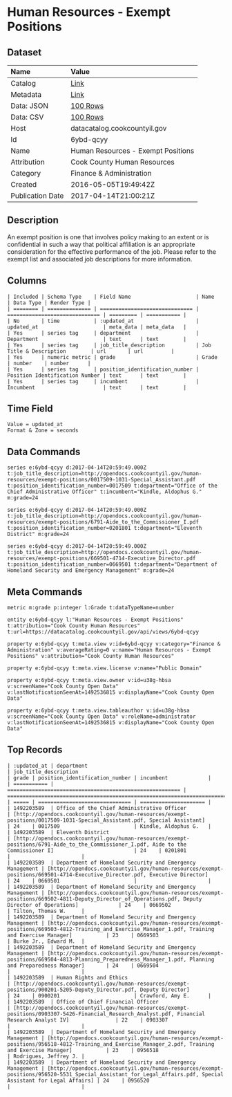 # Human Resources - Exempt Positions

## Dataset

| Name | Value |
| :--- | :---- |
| Catalog | [Link](https://catalog.data.gov/dataset/human-resources-exempt-positions) |
| Metadata | [Link](https://datacatalog.cookcountyil.gov/api/views/6ybd-qcyy) |
| Data: JSON | [100 Rows](https://datacatalog.cookcountyil.gov/api/views/6ybd-qcyy/rows.json?max_rows=100) |
| Data: CSV | [100 Rows](https://datacatalog.cookcountyil.gov/api/views/6ybd-qcyy/rows.csv?max_rows=100) |
| Host | datacatalog.cookcountyil.gov |
| Id | 6ybd-qcyy |
| Name | Human Resources - Exempt Positions |
| Attribution | Cook County Human Resources |
| Category | Finance & Administration |
| Created | 2016-05-05T19:49:42Z |
| Publication Date | 2017-04-14T21:00:21Z |

## Description

An exempt position is one that involves policy making to an extent or is confidential in such a way that political affiliation is an appropriate consideration for the effective performance of the job. Please refer to the exempt list and associated job descriptions for more information.

## Columns

```ls
| Included | Schema Type    | Field Name                     | Name                           | Data Type | Render Type |
| ======== | ============== | ============================== | ============================== | ========= | =========== |
| No       | time           | :updated_at                    | updated_at                     | meta_data | meta_data   |
| Yes      | series tag     | department                     | Department                     | text      | text        |
| Yes      | series tag     | job_title_description          | Job Title & Description        | url       | url         |
| Yes      | numeric metric | grade                          | Grade                          | number    | number      |
| Yes      | series tag     | position_identification_number | Position Identification Number | text      | text        |
| Yes      | series tag     | incumbent                      | Incumbent                      | text      | text        |
```

## Time Field

```ls
Value = updated_at
Format & Zone = seconds
```

## Data Commands

```ls
series e:6ybd-qcyy d:2017-04-14T20:59:49.000Z t:job_title_description=http://opendocs.cookcountyil.gov/human-resources/exempt-positions/0017509-1031-Special_Assistant.pdf t:position_identification_number=0017509 t:department="Office of the Chief Administrative Officer" t:incumbent="Kindle, Aldophus G." m:grade=24

series e:6ybd-qcyy d:2017-04-14T20:59:49.000Z t:job_title_description=http://opendocs.cookcountyil.gov/human-resources/exempt-positions/6791-Aide_to_the_Commissioner_I.pdf t:position_identification_number=0201801 t:department="Eleventh District" m:grade=24

series e:6ybd-qcyy d:2017-04-14T20:59:49.000Z t:job_title_description=http://opendocs.cookcountyil.gov/human-resources/exempt-positions/669501-4714-Executive_Director.pdf t:position_identification_number=0669501 t:department="Department of Homeland Security and Emergency Management" m:grade=24
```

## Meta Commands

```ls
metric m:grade p:integer l:Grade t:dataTypeName=number

entity e:6ybd-qcyy l:"Human Resources - Exempt Positions" t:attribution="Cook County Human Resources" t:url=https://datacatalog.cookcountyil.gov/api/views/6ybd-qcyy

property e:6ybd-qcyy t:meta.view v:id=6ybd-qcyy v:category="Finance & Administration" v:averageRating=0 v:name="Human Resources - Exempt Positions" v:attribution="Cook County Human Resources"

property e:6ybd-qcyy t:meta.view.license v:name="Public Domain"

property e:6ybd-qcyy t:meta.view.owner v:id=u38g-hbsa v:screenName="Cook County Open Data" v:lastNotificationSeenAt=1492536815 v:displayName="Cook County Open Data"

property e:6ybd-qcyy t:meta.view.tableauthor v:id=u38g-hbsa v:screenName="Cook County Open Data" v:roleName=administrator v:lastNotificationSeenAt=1492536815 v:displayName="Cook County Open Data"
```

## Top Records

```ls
| :updated_at | department                                               | job_title_description                                                                                                                                        | grade | position_identification_number | incumbent             | 
| =========== | ======================================================== | ============================================================================================================================================================ | ===== | ============================== | ===================== | 
| 1492203589  | Office of the Chief Administrative Officer               | [http://opendocs.cookcountyil.gov/human-resources/exempt-positions/0017509-1031-Special_Assistant.pdf, Special Assistant]                                    | 24    | 0017509                        | Kindle, Aldophus G.   | 
| 1492203589  | Eleventh District                                        | [http://opendocs.cookcountyil.gov/human-resources/exempt-positions/6791-Aide_to_the_Commissioner_I.pdf, Aide to the Commissioner I]                          | 24    | 0201801                        |                       | 
| 1492203589  | Department of Homeland Security and Emergency Management | [http://opendocs.cookcountyil.gov/human-resources/exempt-positions/669501-4714-Executive_Director.pdf, Executive Director]                                   | 24    | 0669501                        |                       | 
| 1492203589  | Department of Homeland Security and Emergency Management | [http://opendocs.cookcountyil.gov/human-resources/exempt-positions/669502-4811-Deputy_Director_of_Operations.pdf, Deputy Director of Operations]             | 24    | 0669502                        | Tilton, Thomas W.     | 
| 1492203589  | Department of Homeland Security and Emergency Management | [http://opendocs.cookcountyil.gov/human-resources/exempt-positions/669503-4812-Training_and_Exercise_Manager_1.pdf, Training and Exercise Manager]           | 23    | 0669503                        | Burke Jr., Edward M.  | 
| 1492203589  | Department of Homeland Security and Emergency Management | [http://opendocs.cookcountyil.gov/human-resources/exempt-positions/669504-4813-Planning_Preparedness_Manager_1.pdf, Planning and Preparedness Manager]       | 24    | 0669504                        |                       | 
| 1492203589  | Human Rights and Ethics                                  | [http://opendocs.cookcountyil.gov/human-resources/exempt-positions/900201-5205-Deputy_Director.pdf, Deputy Director]                                         | 24    | 0900201                        | Crawford, Amy E.      | 
| 1492203589  | Office of Chief Financial Officer                        | [http://opendocs.cookcountyil.gov/human-resources/exempt-positions/0903307-5426-Financial_Research_Analyst.pdf, Financial Research Analyst IV]               | 22    | 0903307                        |                       | 
| 1492203589  | Department of Homeland Security and Emergency Management | [http://opendocs.cookcountyil.gov/human-resources/exempt-positions/956518-4812-Training_and_Exercise_Manager_2.pdf, Training and Exercise Manager]           | 23    | 0956518                        | Rodrigues, Jeffrey J. | 
| 1492203589  | Department of Homeland Security and Emergency Management | [http://opendocs.cookcountyil.gov/human-resources/exempt-positions/956520-5531_Special_Assistant_for_Legal_Affairs.pdf, Special Assistant for Legal Affairs] | 24    | 0956520                        |                       | 
```